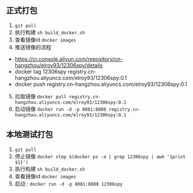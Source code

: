 ## 正式打包

1. `git pull `
2. 执行构建 `sh build_docker.sh`
3. 查看镜像id `docker images `
4. 推送镜像的流程 
- https://cr.console.aliyun.com/repository/cn-hangzhou/elroy93/12306spy/details
- docker tag 12306spy registry.cn-hangzhou.aliyuncs.com/elroy93/12306spy:0.1
- docker push registry.cn-hangzhou.aliyuncs.com/elroy93/12306spy:0.1
5. 拉取镜像 `docker pull registry.cn-hangzhou.aliyuncs.com/elroy93/12306spy:0.1`
6. 启动镜像 `docker run -d -p 8081:8080 registry.cn-hangzhou.aliyuncs.com/elroy93/12306spy:0.1`

## 本地测试打包 
1. `git pull `
2. 停止镜像 `docker stop $(docker ps -a | grep 12306spy | awk '{print $1}')`
3. 执行构建 `sh build_docker.sh`
4. 查看镜像id `docker images `
5. 启动 : `docker run -d -p 8081:8080 12306spy`